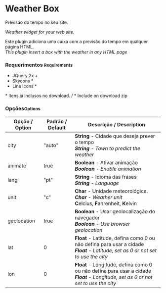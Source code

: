 # <b>Weather</b> Box

Previsão do tempo no seu site.

<i>Weather widget for your web site.</i>

Este plugin adiciona uma caixa com a previsão do tempo em qualquer página HTML.<br>
<i>This plugin insert a box with the weather in any HTML page</i>

### <b>Requerimentos</b> <small>Requirements</small>

*   JQuery 2x +
*   Skycons *
*   Line Icons *

\* Itens já inclusos no download. / * Include on download zip

### <b>Opções</b><small>Options</small>

<table><thead><tr><th>Opção / Option</th><th>Padrão / Default</th><th>Descrição / Description</th></tr></thead>
<tbody><tr><td>city</td><td>"auto"</td><td><b>String</b> - Cidade que deseja prever o tempo  <br>
<i><b>String</b> - Town to predict the weather</i></td></tr><tr><td>animate</td><td>true</td><td><b>Boolean</b> - Ativar animação <br>
<i><b>Boolean</b> - Enable animation</i></td></tr><tr><td>lang</td><td>"pt"</td><td><b>String</b> - Idioma das frases <br>
<i><b>String</b> - Language</i></td></tr><tr><td>unit</td><td>"c"</td><td><b>Char</b> - Unidade meteorológica.  <br>
<i><b>Char</b> - Weather unit</i><br>
<b>C</b>elcius, <b>F</b>ahrenheit, <b>K</b>elvin
</td></tr>
<tr><td>geolocation</td><td>true</td><td><b>Boolean</b> - Usar geolocalização do navegador  <br>
<i><b>Boolean</b> - Use browser geolocation</i></td></tr>
<tr><td>lat</td><td>0</td><td><b>Float</b> - Latitude, defina como 0 ou não defina para usar a cidade <br>
<i><b>Float</b> - Latitude, set as 0 or not set to use the city</i></td></tr>
<tr><td>lon</td><td>0</td><td><b>Float</b> - Longitude, defina como 0 ou não defina para usar a cidade <br>
<i><b>Float</b> - Longitude, set as 0 or not set to use the city</i></td></tr>
</tbody></table>
